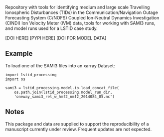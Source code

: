 Repository with tools for identifying medium and large scale Travelling
Ionospheric Disturbances (TIDs) in the Communication/Navigation Outage
Forecasting System (C/NOFS) Coupled Ion-Neutral Dynamics Investigation (CINDI)
Ion Velocity Meter (IVM) data, tools for working with SAMI3 runs, and model
runs used for a LSTID case study.

[DOI HERE] [PYPI HERE] [DOI FOR MODEL DATA]

Example
-------

To load one of the SAMI3 files into an xarray Dataset:

```
import lstid_processing
import os

sami3 = lstid_processing.model.io.load_concat_file(
    os.path.join(lstid_processing.model_run_dir,
    'oneway_sami3_rel_w_hmf2_nmf2_2014084_85.nc')
```

Notes
-----

This package and data are supplied to support the reproducibility of a
manuscript currently under review.  Frequent updates are not expected.


